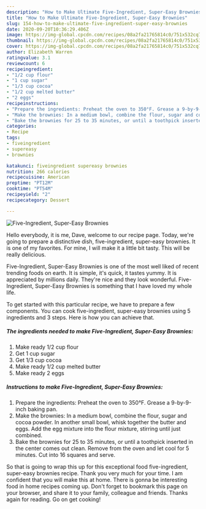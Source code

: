 ```yaml
---
description: "How to Make Ultimate Five-Ingredient, Super-Easy Brownies"
title: "How to Make Ultimate Five-Ingredient, Super-Easy Brownies"
slug: 154-how-to-make-ultimate-five-ingredient-super-easy-brownies
date: 2020-09-20T10:36:29.406Z
image: https://img-global.cpcdn.com/recipes/08a2fa21765814c0/751x532cq70/five-ingredient-super-easy-brownies-recipe-main-photo.jpg
thumbnail: https://img-global.cpcdn.com/recipes/08a2fa21765814c0/751x532cq70/five-ingredient-super-easy-brownies-recipe-main-photo.jpg
cover: https://img-global.cpcdn.com/recipes/08a2fa21765814c0/751x532cq70/five-ingredient-super-easy-brownies-recipe-main-photo.jpg
author: Elizabeth Warren
ratingvalue: 3.1
reviewcount: 6
recipeingredient:
- "1/2 cup flour"
- "1 cup sugar"
- "1/3 cup cocoa"
- "1/2 cup melted butter"
- "2 eggs"
recipeinstructions:
- "Prepare the ingredients: Preheat the oven to 350°F. Grease a 9-by-9-inch baking pan."
- "Make the brownies: In a medium bowl, combine the flour, sugar and cocoa powder. In another small bowl, whisk together the butter and eggs. Add the egg mixture into the flour mixture, stirring until just combined."
- "Bake the brownies for 25 to 35 minutes, or until a toothpick inserted in the center comes out clean. Remove from the oven and let cool for 5 minutes. Cut into 16 squares and serve."
categories:
- Recipe
tags:
- fiveingredient
- supereasy
- brownies

katakunci: fiveingredient supereasy brownies 
nutrition: 266 calories
recipecuisine: American
preptime: "PT12M"
cooktime: "PT54M"
recipeyield: "2"
recipecategory: Dessert

---
```



![Five-Ingredient, Super-Easy Brownies](https://img-global.cpcdn.com/recipes/08a2fa21765814c0/751x532cq70/five-ingredient-super-easy-brownies-recipe-main-photo.jpg)

Hello everybody, it is me, Dave, welcome to our recipe page. Today, we're going to prepare a distinctive dish, five-ingredient, super-easy brownies. It is one of my favorites. For mine, I will make it a little bit tasty. This will be really delicious.

Five-Ingredient, Super-Easy Brownies is one of the most well liked of recent trending foods on earth. It is simple, it's quick, it tastes yummy. It is appreciated by millions daily. They're nice and they look wonderful. Five-Ingredient, Super-Easy Brownies is something that I have loved my whole life.




To get started with this particular recipe, we have to prepare a few components. You can cook five-ingredient, super-easy brownies using 5 ingredients and 3 steps. Here is how you can achieve that.

<!--inarticleads1-->

##### The ingredients needed to make Five-Ingredient, Super-Easy Brownies:

1. Make ready 1/2 cup flour
1. Get 1 cup sugar
1. Get 1/3 cup cocoa
1. Make ready 1/2 cup melted butter
1. Make ready 2 eggs




<!--inarticleads2-->

##### Instructions to make Five-Ingredient, Super-Easy Brownies:

1. Prepare the ingredients: Preheat the oven to 350°F. Grease a 9-by-9-inch baking pan.
1. Make the brownies: In a medium bowl, combine the flour, sugar and cocoa powder. In another small bowl, whisk together the butter and eggs. Add the egg mixture into the flour mixture, stirring until just combined.
1. Bake the brownies for 25 to 35 minutes, or until a toothpick inserted in the center comes out clean. Remove from the oven and let cool for 5 minutes. Cut into 16 squares and serve.




So that is going to wrap this up for this exceptional food five-ingredient, super-easy brownies recipe. Thank you very much for your time. I am confident that you will make this at home. There is gonna be interesting food in home recipes coming up. Don't forget to bookmark this page on your browser, and share it to your family, colleague and friends. Thanks again for reading. Go on get cooking!
